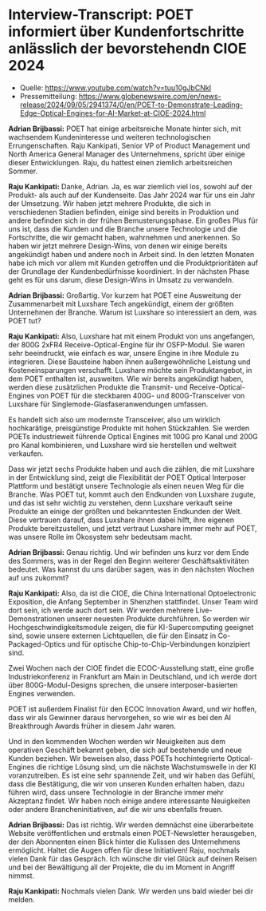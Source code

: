 # Interview-Transcript:  POET informiert über Kundenfortschritte anlässlich der  bevorstehendn CIOE 2024

- Quelle: <https://www.youtube.com/watch?v=tuu10gJbCNkI>
- Pressemitteilung: <https://www.globenewswire.com/en/news-release/2024/09/05/2941374/0/en/POET-to-Demonstrate-Leading-Edge-Optical-Engines-for-AI-Market-at-CIOE-2024.html>


**Adrian Brijbassi:** POET hat einige arbeitsreiche Monate hinter sich, mit wachsendem Kundeninteresse und weiteren technologischen Errungenschaften. Raju Kankipati, Senior VP of Product Management und North America General Manager des Unternehmens, spricht über einige dieser Entwicklungen. Raju, du hattest einen ziemlich arbeitsreichen Sommer.

**Raju Kankipati:** Danke, Adrian. Ja, es war ziemlich viel los, sowohl auf der Produkt- als auch auf der Kundenseite. Das Jahr 2024 war für uns ein Jahr der Umsetzung. Wir haben jetzt mehrere Produkte, die sich in verschiedenen Stadien befinden, einige sind bereits in Produktion und andere befinden sich in der frühen Bemusterungsphase. Ein großes Plus für uns ist, dass die Kunden und die Branche unsere Technologie und die Fortschritte, die wir gemacht haben, wahrnehmen und anerkennen. So haben wir jetzt mehrere Design-Wins, von denen wir einige bereits angekündigt haben und andere noch in Arbeit sind. In den letzten Monaten habe ich mich vor allem mit Kunden getroffen und die Produktprioritäten auf der Grundlage der Kundenbedürfnisse koordiniert. In der nächsten Phase geht es für uns darum, diese Design-Wins in Umsatz zu verwandeln.

**Adrian Brijbassi:** Großartig. Vor kurzem hat POET eine Ausweitung der Zusammenarbeit mit Luxshare Tech angekündigt, einem der größten Unternehmen der Branche. Warum ist Luxshare so interessiert an dem, was POET tut?

**Raju Kankipati:** Also, Luxshare hat mit einem Produkt von uns angefangen, der 800G 2xFR4 Receive-Optical-Engine für ihr OSFP-Modul. Sie waren sehr beeindruckt, wie einfach es war, unsere Engine in ihre Module zu integrieren. Diese Bausteine haben ihnen außergewöhnliche Leistung und Kosteneinsparungen verschafft. Luxshare möchte sein Produktangebot, in dem POET enthalten ist, ausweiten. Wie wir bereits angekündigt haben, werden diese zusätzlichen Produkte die Transmit- und Receive-Optical-Engines von POET für die steckbaren 400G- und 800G-Transceiver von Luxshare für Singlemode-Glasfaseranwendungen umfassen.

Es handelt sich also um modernste Transceiver, also um wirklich hochkarätige, preisgünstige Produkte mit hohen Stückzahlen. Sie werden POETs industrieweit führende Optical Engines mit 100G pro Kanal und 200G pro Kanal kombinieren, und Luxshare wird sie herstellen und weltweit verkaufen.

Dass wir jetzt sechs Produkte haben und auch die zählen, die mit Luxshare in der Entwicklung sind, zeigt die Flexibilität der POET Optical Interposer Plattform und bestätigt unsere Technologie als einen neuen Weg für die Branche. Was POET tut, kommt auch den Endkunden von Luxshare zugute, und das ist sehr wichtig zu verstehen, denn Luxshare verkauft seine Produkte an einige der größten und bekanntesten Endkunden der Welt. Diese vertrauen darauf, dass Luxshare ihnen dabei hilft, ihre eigenen Produkte bereitzustellen, und jetzt vertraut Luxshare immer mehr auf POET, was unsere Rolle im Ökosystem sehr bedeutsam macht.

**Adrian Brijbassi:** Genau richtig. Und wir befinden uns kurz vor dem Ende des Sommers, was in der Regel den Beginn weiterer Geschäftsaktivitäten bedeutet. Was kannst du uns darüber sagen, was in den nächsten Wochen auf uns zukommt?

**Raju Kankipati:** Also, da ist die CIOE, die China International Optoelectronic Exposition, die Anfang September in Shenzhen stattfindet. Unser Team wird dort sein, ich werde auch dort sein. Wir werden mehrere Live-Demonstrationen unserer neuesten Produkte durchführen. So werden wir Hochgeschwindigkeitsmodule zeigen, die für KI-Supercomputing geeignet sind, sowie unsere externen Lichtquellen, die für den Einsatz in Co-Packaged-Optics und für optische Chip-to-Chip-Verbindungen konzipiert sind. 

Zwei Wochen nach der CIOE findet die ECOC-Ausstellung statt, eine große Industriekonferenz in Frankfurt am Main in Deutschland, und ich werde dort über 800G-Modul-Designs sprechen, die unsere interposer-basierten Engines verwenden.

POET ist außerdem Finalist für den ECOC Innovation Award, und wir hoffen, dass wir als Gewinner daraus hervorgehen, so wie wir es bei den AI Breakthrough Awards früher in diesem Jahr waren.

Und in den kommenden Wochen werden wir Neuigkeiten aus dem operativen Geschäft bekannt geben, die sich auf bestehende und neue Kunden beziehen. Wir beweisen also, dass POETs hochintegrierte Optical-Engines die richtige Lösung sind, um die nächste Wachstumswelle in der KI voranzutreiben. Es ist eine sehr spannende Zeit, und wir haben das Gefühl, dass die Bestätigung, die wir von unseren Kunden erhalten haben, dazu führen wird, dass unsere Technologie in der Branche immer mehr Akzeptanz findet. Wir haben noch einige andere interessante Neuigkeiten oder andere Brancheninitiativen, auf die wir uns ebenfalls freuen.

**Adrian Brijbassi:** Das ist richtig. Wir werden demnächst eine überarbeitete Website veröffentlichen und erstmals einen POET-Newsletter herausgeben, der den Abonnenten einen Blick hinter die Kulissen des Unternehmens ermöglicht. Haltet die Augen offen für diese Initiativen! Raju, nochmals vielen Dank für das Gespräch. Ich wünsche dir viel Glück auf deinen Reisen und bei der Bewältigung all der Projekte, die du im Moment in Angriff nimmst.

**Raju Kankipati:** Nochmals vielen Dank. Wir werden uns bald wieder bei dir melden.
